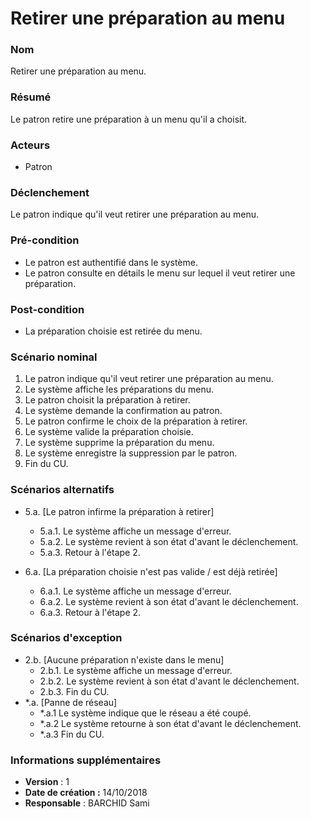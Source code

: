 # Retirer une préparation au menu

### Nom
Retirer une préparation au menu.

### Résumé
Le patron retire une préparation à un menu qu'il a choisit.

### Acteurs
- Patron

### Déclenchement
Le patron indique qu'il veut retirer une préparation au menu.

### Pré-condition
- Le patron est authentifié dans le système.
- Le patron consulte en détails le menu sur lequel il veut retirer une préparation.

### Post-condition
- La préparation choisie est retirée du menu.

### Scénario nominal
1. Le patron indique qu'il veut retirer une préparation au menu.
2. Le système affiche les préparations du menu.
3. Le patron choisit la préparation à retirer.
4. Le système demande la confirmation au patron.
5. Le patron confirme le choix de la préparation à retirer.
6. Le système valide la préparation choisie.
7. Le système supprime la préparation du menu.
8. Le système enregistre la suppression par le patron.
9. Fin du CU.

### Scénarios alternatifs
- 5.a. [Le patron infirme la préparation à retirer]
	- 5.a.1. Le système affiche un message d'erreur.
	- 5.a.2. Le système revient à son état d'avant le déclenchement.
	- 5.a.3. Retour à l'étape 2.

- 6.a. [La préparation choisie n'est pas valide / est déjà retirée]
	- 6.a.1. Le système affiche un message d'erreur.
	- 6.a.2. Le système revient à son état d'avant le déclenchement.
	- 6.a.3. Retour à l'étape 2.

### Scénarios d'exception
- 2.b. [Aucune préparation n'existe dans le menu]
	- 2.b.1. Le système affiche un message d'erreur.
	- 2.b.2. Le système revient à son état d'avant le déclenchement.
	- 2.b.3. Fin du CU.
- \*.a. [Panne de réseau]
	- \*.a.1 Le système indique que le réseau a été coupé.
	- \*.a.2 Le système retourne à son état d'avant le déclenchement.
	- \*.a.3 Fin du CU.

### Informations supplémentaires
- **Version** : 1
- **Date de création :** 14/10/2018
- **Responsable** : BARCHID Sami

